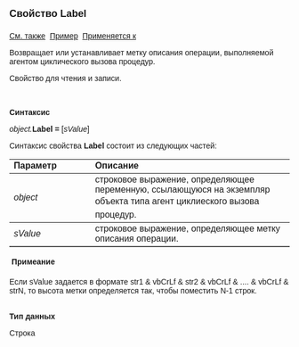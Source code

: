 ﻿<html>
<head>
<title>Агент циклического вызова процедур\Label</title>
</head>

<body>

<p><strong><font size="4" face="Arial">Свойство Label<br>
<br>
</font></strong><font face="Arial"><a href="../AsCallBackOnTimer.html">
См. также</a>&nbsp;
<a href="../../Examples/E_AsCallBackOnTimer.html">Пример</a>&nbsp; <a href="../AsCallBackOnTimer.html">
Применяется к</a></font></p>

<p><font face="Arial">Возвращает или устанавливает метку описания 
операции, выполняемой агентом циклического вызова процедур.</font></p>

<p><font face="Arial">Свойство для чтения и записи.</font></p>

<p class="label">&nbsp;</p>

<p class="label"><font face="Arial"><b>Синтаксис</b></font></p>

<p><font face="Arial"><em>object.</em><strong>Label = </strong>[<em>sValue</em>]</font></p>

<p><font face="Arial">Синтаксис свойства
<strong>Label</strong>
состоит из следующих частей:</font></p>

<table border="1" cellPadding="5" cols="2" frame="below" rules="rows">
<TBODY>
  <tr vAlign="top">
    <td class="label" width="29%"><font face="Arial"><b>Параметр</b></font></td>
    <td class="label" width="71%"><font face="Arial"><strong>Описание</strong></font></td>
  </tr>
  <tr>
    <td width="29%"><em><font face="Arial">object</font></em></td>
    <td width="71%"><font face="Arial">строковое выражение, 
	определяющее переменную, ссылающуюся на экземпляр объекта типа агент 
	циклиеского вызова процедур.</font></td>
  </tr>
  <tr>
    <td width="29%"><em><font face="Arial">sValue</font></em></td>
    <td width="71%"><font face="Arial">строковое выражение, 
	определяющее
      </font><font face="Arial">
	метку описания операции.</font></td>
  </tr>
</TBODY>
</table>
<p class="label">&nbsp;<b><font face="Arial">Примеание</font></b></p>
<p><font face="Arial">Если sValue задается в формате str1 &amp; vbCrLf &amp; 
str2 &amp; vbCrLf &amp; .... &amp; vbCrLf &amp; strN, то высота метки определяется так, 
чтобы 
поместить N-1 строк.</font></p>
<p class="label"><font face="Arial"><b><br>
Тип данных</b></font></p>
<p><font face="Arial">Строка</font></p>
</body>
</html>
